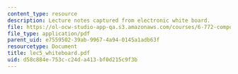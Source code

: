 ```yaml
---
content_type: resource
description: Lecture notes captured from electronic white board.
file: https://ol-ocw-studio-app-qa.s3.amazonaws.com/courses/6-772-compound-semiconductor-devices-spring-2003/d58c884e753cc24da413bf0d215c9f3b_lec5_whiteboard.pdf
file_type: application/pdf
parent_uid: e7559502-39ab-9967-4a94-0145a1adb63f
resourcetype: Document
title: lec5_whiteboard.pdf
uid: d58c884e-753c-c24d-a413-bf0d215c9f3b
---
```

